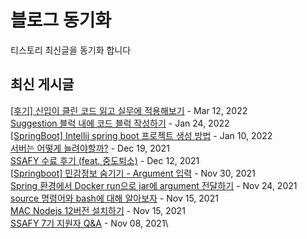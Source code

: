 # 블로그 동기화

티스토리 최신글을 동기화 합니다

## 최신 게시글

[\[후기\] 신입이 클린 코드 읽고 실무에 적용해보기](https://imksh.com/100) - Mar 12, 2022\
[Suggestion 블럭 내에 코드 블럭 작성하기](https://imksh.com/99) - Jan 24, 2022\
[\[SpringBoot\] Intellij spring boot 프로젝트 생성 방법](https://imksh.com/98) - Jan 10, 2022\
[서버는 어떻게 늘려야할까?](https://imksh.com/97) - Dec 19, 2021\
[SSAFY 수료 후기 (feat. 중도퇴소)](https://imksh.com/96) - Dec 12, 2021\
[\[Springboot\] 민감정보 숨기기 - Argument 입력](https://imksh.com/95) - Nov 30, 2021\
[Spring 환경에서 Docker run으로 jar에 argument 전달하기](https://imksh.com/94) - Nov 24, 2021\
[source 명령어와 bash에 대해 알아보자](https://imksh.com/93) - Nov 15, 2021\
[MAC Nodejs 12버전 설치하기](https://imksh.com/92) - Nov 15, 2021\
[SSAFY 7기 지원자 Q\&A](https://imksh.com/91) - Nov 08, 2021\
